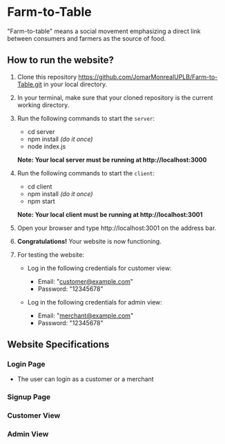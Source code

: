 # Farm-to-Table
"Farm-to-table" means a social movement emphasizing a direct link between consumers and farmers as the source of food.

## How to run the website?
1. Clone this repository https://github.com/JomarMonrealUPLB/Farm-to-Table.git in your local directory.

2. In your terminal, make sure that your cloned repository is the current working directory.

3. Run the following commands to start the `server`:
    - cd server
    - npm install *(do it once)*
    - node index.js

    **Note: Your local server must be running at http://localhost:3000**

4. Run the following commands to start the `client`:
    - cd client
    - npm install *(do it once)*
    - npm start

    **Note: Your local client must be running at http://localhost:3001**

5. Open your browser and type http://localhost:3001 on the address bar.

6. **Congratulations!** Your website is now functioning.

7. For testing the website:
    - Log in the following credentials for customer view:

        - Email: "customer@example.com"
        - Password: "12345678"

    - Log in the following credentials for admin view:

        - Email: "merchant@example.com"
        - Password: "12345678"

## Website Specifications
### Login Page
- The user can login as a customer or a merchant

### Signup Page
### Customer View
### Admin View

